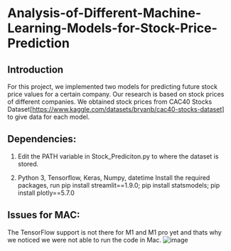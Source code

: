 # Analysis-of-Different-Machine-Learning-Models-for-Stock-Price-Prediction

## Introduction
For this project, we implemented two models for predicting future stock price values for a certain company. Our research is based on stock prices of different companies. We obtained stock prices from CAC40 Stocks Dataset[https://www.kaggle.com/datasets/bryanb/cac40-stocks-dataset] to give data for each model. 

## Dependencies:
1. Edit the PATH variable in Stock_Prediciton.py to where the dataset is stored.

2. Python 3, Tensorflow, Keras, Numpy, datetime
Install the required packages, run pip install streamlit==1.9.0; pip install statsmodels; pip install plotly==5.7.0

## Issues for MAC:
The TensorFlow support is not there for M1 and M1 pro yet and thats why we noticed we were not able to run the code in Mac.
![image](https://github.com/mohit03031999/Analysis-of-Different-Machine-Learning-Models-for-Stock-Price-Prediction/assets/39363730/b96c85ee-051b-485f-9e94-a4980bb6c9d7)

 
